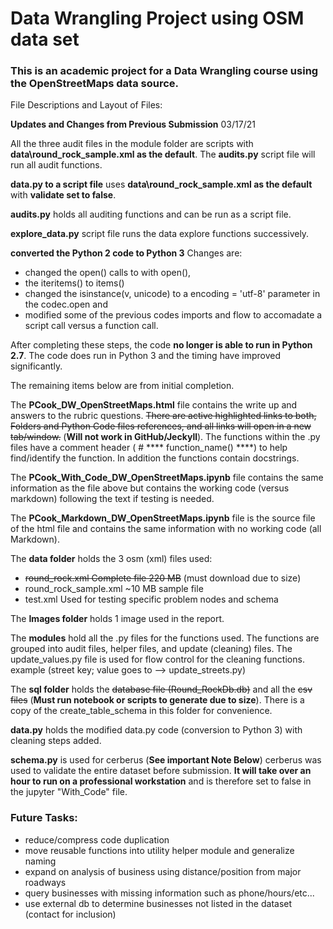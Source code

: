 # Data Wrangling Project using OSM data set

### This is an academic project for a Data Wrangling course using the OpenStreetMaps data source.

File Descriptions and Layout of Files:

**Updates and Changes from Previous Submission** 03/17/21

All the three audit files in the module folder are scripts with **data\\round_rock_sample.xml as the default**.
The **audits.py** script file will run all audit functions.

**data.py to a script file** uses **data\\round_rock_sample.xml as the default** with **validate set to false**.

**audits.py** holds all auditing functions and can be run as a script file.

**explore_data.py** script file runs the data explore functions successively.

**converted the Python 2 code to Python 3**
Changes are: 
- changed the open() calls to with open(), 
- the iteritems() to items()
- changed the isinstance(v, unicode) to a encoding = 'utf-8' parameter in the codec.open and
- modified some of the previous codes imports and flow to accomadate a script call versus a function call.
    
After completing these steps, the code **no longer is able to run in Python 2.7**. The code does
run in Python 3 and the timing have improved significantly.

The remaining items below are from initial completion. 

The **PCook_DW_OpenStreetMaps.html** file contains the write up and answers to the rubric questions.
~~There are active highlighted links to both, Folders and Python Code files references, and all links will open in a new tab/window.~~ (**Will not work in GitHub/Jeckyll**).
The functions within the .py files have a comment header ( # **** function_name() ****) to help find/identify the function. In addition the functions contain docstrings.

The **PCook_With_Code_DW_OpenStreetMaps.ipynb** file contains the same information as the file above but contains the working code (versus markdown) following the text if testing is needed.

The **PCook_Markdown_DW_OpenStreetMaps.ipynb** file is the source file of the html file and contains
    the same information with no working code (all Markdown).

The **data folder** holds the 3 osm (xml) files used:
- ~~round_rock.xml              Complete file 220 MB~~ (must download due to size)
- round_rock_sample.xml       ~10 MB sample file
- test.xml                    Used for testing specific problem nodes and schema

The **Images folder** holds 1 image used in the report.

The **modules** hold all the .py files for the functions used.
    The functions are grouped into audit files, helper files, and update (cleaning) files.
    The update_values.py file is used for flow control for the cleaning functions.
        example (street key; value goes to --> update_streets.py)

The **sql folder** holds the ~~database file (Round_RockDb.db)~~ and all the ~~csv files~~ (**Must run notebook or scripts to generate due to size**).
    There is a copy of the create_table_schema in this folder for convenience.

**data.py** holds the modified data.py code (conversion to Python 3) with cleaning steps added.

**schema.py** is used for cerberus (**See important Note Below**)
    cerberus was used to validate the entire dataset before submission.
    **It will take over an hour to run on a professional workstation** and
      is therefore set to false in the jupyter "With_Code" file.


### Future Tasks:
* reduce/compress code duplication
* move reusable functions into utility helper module and generalize naming
* expand on analysis of business using distance/position from major roadways
* query businesses with missing information such as phone/hours/etc...
* use external db to determine businesses not listed in the dataset (contact for inclusion)

